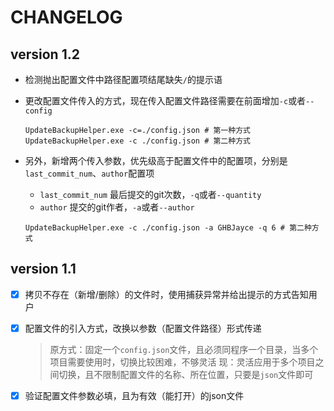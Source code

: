 
# CHANGELOG

## version 1.2

- 检测抛出配置文件中路径配置项结尾缺失`/`的提示语
- 更改配置文件传入的方式，现在传入配置文件路径需要在前面增加`-c`或者`--config`

    ```shell
    UpdateBackupHelper.exe -c=./config.json # 第一种方式
    UpdateBackupHelper.exe -c ./config.json # 第二种方式
    ```

- 另外，新增两个传入参数，优先级高于配置文件中的配置项，分别是`last_commit_num`、`author`配置项

    - `last_commit_num` 最后提交的git次数，`-q`或者`--quantity`
    - `author` 提交的git作者，`-a`或者`--author`

    ```shell
    UpdateBackupHelper.exe -c ./config.json -a GHBJayce -q 6 # 第二种方式
    ```

## version 1.1

- [x] 拷贝不存在（新增/删除）的文件时，使用捕获异常并给出提示的方式告知用户
- [x] 配置文件的引入方式，改换以参数（配置文件路径）形式传递

    > 原方式：固定一个`config.json`文件，且必须同程序一个目录，当多个项目需要使用时，切换比较困难，不够灵活
    > 现：灵活应用于多个项目之间切换，且不限制配置文件的名称、所在位置，只要是`json`文件即可

- [x] 验证配置文件参数必填，且为有效（能打开）的json文件